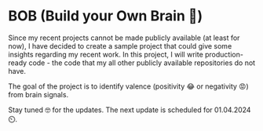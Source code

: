 # BOB (Build your Own Brain 🧠)
Since my recent projects cannot be made publicly available (at least for now), I have decided to create a sample project that could give some insights regarding my recent work.
In this project, I will write production-ready code - the code that my all other publicly available repositories do not have.

The goal of the project is to identify valence (positivity 😂 or negativity 😡) from brain signals.

Stay tuned 🤓 for the updates. The next update is scheduled for 01.04.2024 ⏲️.
